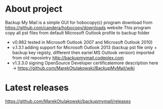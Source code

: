 # About project
Backup My Mail is a simple GUI for hobocopy(c) program download from https://github.com/candera/hobocopy/downloads website
This program copy all pst files from default Microsoft Outlook profile to backup folder 
* v0.982 tested in Microsoft Outlook 2007 and Microsoft Outlook 2010)
* v.1.3.1 adding support for Microsoft Outlook 2013 (backup pst file only + backup key registy, different then eariel MS Outlook version) imported from old reposiotry http://backupmymail.codeplex.com
* v1.3.3.0 signing OpenSource Developer certificatemore description here -> https://github.com/MarekOtulakowski/BackupMyMail/wiki

# Latest releases
https://github.com/MarekOtulakowski/backupmymail/releases
